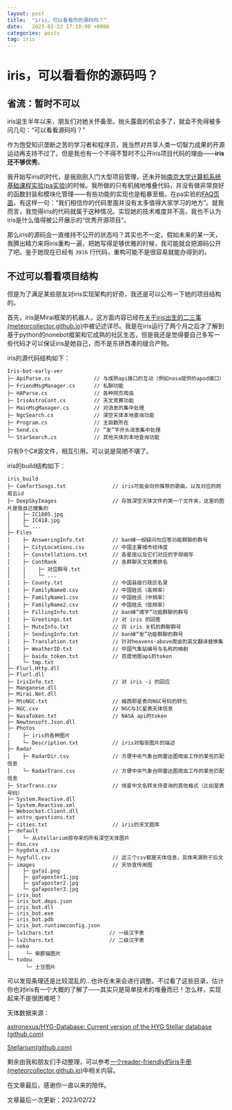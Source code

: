 ```yaml
---
layout: post
title:  "iris，可以看看你的源码吗？"
date:   2023-02-22 17:10:00 +0800
categories: posts
tag: iris
---
```


# iris，可以看看你的源码吗？

## 省流：暂时不可以

iris诞生半年以来，朋友们对她关怀备至。抛头露面的机会多了，就会不免得被多问几句：“可以看看源码吗？”

作为饱受知识垄断之苦的学习者和程序员，我当然对共享人类一切智力成果的开源运动再支持不过了。但是我也有一个不得不暂时不公开iris项目代码的理由——**iris还不够优秀**。

我开始写iris的时代，是我刚刚入门大型项目管理，还未开始[南京大学计算机系统基础课程实验(pa实验)](https://nju-projectn.github.io/ics-pa-gitbook/ics2022/index.html)的时候。我所做的只有机械地堆叠代码，并没有做非常良好的函数封装和模块化管理——有些功能的实现也是粗暴至极。在pa实验的[FAQ页面](https://nju-projectn.github.io/ics-pa-gitbook/ics2022/FAQ.html)，有这样一句：“我们相信你的代码里面并没有太多值得大家学习的地方”。就我而言，我觉得iris的代码就属于这种情况。实现她的技术难度并不高，我也不认为iris是什么值得被公开展示的“优秀开源项目”。

那么iris的源码会一直维持不公开的状态吗？其实也不一定。假如未来的某一天，我腾出精力来将iris重构一遍，把她写得足够优雅的时候，我可能就会把源码公开了吧。鉴于她现在已经有 `3916` 行代码，重构可能不是很容易就能办得到的。

## 不过可以看看项目结构

但是为了满足某些朋友对iris实现架构的好奇，我还是可以公布一下她的项目结构的。

首先，iris是Mirai框架的机器人，这方面内容已经在[关于iris出生的二三事 (meteorcollector.github.io)](https://meteorcollector.github.io/2022/08/the-birth-of-iris/)中被记述详尽。我是在iris运行了两个月之后才了解到基于python的nonebot框架和它成熟的社区生态，但是我还是觉得要自己多写一些代码才可以保证iris是她自己，而不是东拼西凑的缝合产物。

iris的源代码结构如下：

```
Iris-bot-early-ver
├─ ApiParse.cs              // 与成熟api接口的互动（例如nasa提供的apod接口）
├─ FriendMsgManager.cs      // 私聊功能
├─ HAParse.cs               // 各种网页爬虫
├─ IrisAstroCont.cs         // 天文竞赛功能
├─ MainMsgManager.cs        // 对消息的集中处理
├─ NgcSearch.cs             // 深空天体本地查询功能
├─ Program.cs               // 主函数所在
├─ Send.cs                  // “发”字开头消息集中处理
└─ StarSearch.cs            // 其他天体的本地查询功能
```

只有9个C#源文件，相互引用。可以说是简陋不堪了。

iris的build结构如下：

```
iris_build
├─ ComfortSongs.txt               // iris可能会向你推荐的歌曲，以及对应的网易云id
├─ DeepSkyImages                  // 存放深空天体文件的第一个文件夹，这里的图片是我自己搜集的
│    ├─ IC1805.jpg
│    ├─ IC418.jpg
│    └─ ...
├─ Files
│    ├─ AnsweringInfo.txt         // ban掉一般疑问句应答功能群聊的群号
│    ├─ CityLocations.csv         // 中国主要城市经纬度
│    ├─ Constellations.txt        // 各星座以及它们对应的字母缩写
│    ├─ ContRank                  // 各群聊天文竞赛排名
│    │    ├─ 对应群号.txt
│    │    └─ ...
│    ├─ County.txt                // 中国县级行政区名录
│    ├─ FamilyName0.csv           // 中国姓氏（高频率）
│    ├─ FamilyName1.csv           // 中国姓氏（中频率）
│    ├─ FamilyName2.csv           // 中国姓氏（低频率）
│    ├─ FillingInfo.txt           // ban掉“填字”功能群聊的群号
│    ├─ Greetings.txt             // 对 iris 的回答
│    ├─ MuteInfo.txt              // 将 iris 关机的群聊群号
│    ├─ SendingInfo.txt           // ban掉“发”功能群聊的群号
│    ├─ Translation.txt           // 针对heavens-above爬虫的英文翻译替换集
│    ├─ WeatherID.txt             // 中国气象站编号与名称的映射
│    ├─ baidu_token.txt           // 百度地图api的token
│    └─ tmp.txt
├─ Flurl.Http.dll
├─ Flurl.dll
├─ IrisInfo.txt                   // 对 iris -i 的回应
├─ Manganese.dll
├─ Mirai.Net.dll
├─ MtoNGC.txt                     // 梅西耶星表向NGC号码的转化
├─ NGC.csv                        // NGC与IC星表天体信息
├─ NasaToken.txt                  // NASA api的token
├─ Newtonsoft.Json.dll
├─ Photos
│    ├─ iris的各种图片
│    └─ Description.txt           // iris对每张图片的描述
├─ Radar
│    ├─ RadarDir.csv              // 方便中央气象台网雷达图爬虫工作的某些匹配信息
│    └─ RadarTrans.csv            // 方便中央气象台网雷达图爬虫工作的某些匹配信息
├─ StarTrans.csv                  // 恒星中文名转支持查询的其他格式（比如星表号码）
├─ System.Reactive.dll
├─ System.Reactive.xml
├─ Websocket.Client.dll
├─ astro_questions.txt
├─ cities.txt                     // iris的天文题库
├─ default
│    └─ 从stellarium掠夺来的所有深空天体图片
├─ dso.csv
├─ hygdata_v3.csv
├─ hygfull.csv                    // 这三个csv都是天体信息，具体来源附于后文
├─ images                         // 天协宣传用图
│    ├─ gafa1.png
│    ├─ gafaposter1.jpg
│    ├─ gafaposter2.jpg
│    └─ gafaposter3.jpg
├─ iris_bot
├─ iris_bot.deps.json
├─ iris_bot.dll
├─ iris_bot.exe
├─ iris_bot.pdb
├─ iris_bot.runtimeconfig.json
├─ lv1chars.txt                  // 一级汉字表
├─ lv2chars.txt                  // 二级汉字表
├─ neko
│     └─ 柴郡猫图片
└─ tudou
      └─ 土豆图片
```

可以发现条理还是比较混乱的...也许在未来会进行调整。不过看了这些目录，估计你也对iris有一个大概的了解了——其实只是简单技术的堆叠而已！怎么样，实现起来不是很困难吧？

天体数据来源：

[astronexus/HYG-Database: Current version of the HYG Stellar database (github.com)](https://github.com/astronexus/HYG-Database)

[Stellarium(github.com)](https://github.com/Stellarium/stellarium)

剩余由我和朋友们手动整理，可以参考[一个reader-friendly的iris手册 (meteorcollector.github.io)](https://meteorcollector.github.io/2022/10/iris-manual/)中相关内容。

在文章最后，感谢你一直以来的陪伴。

文章最后一次更新：2023/02/22